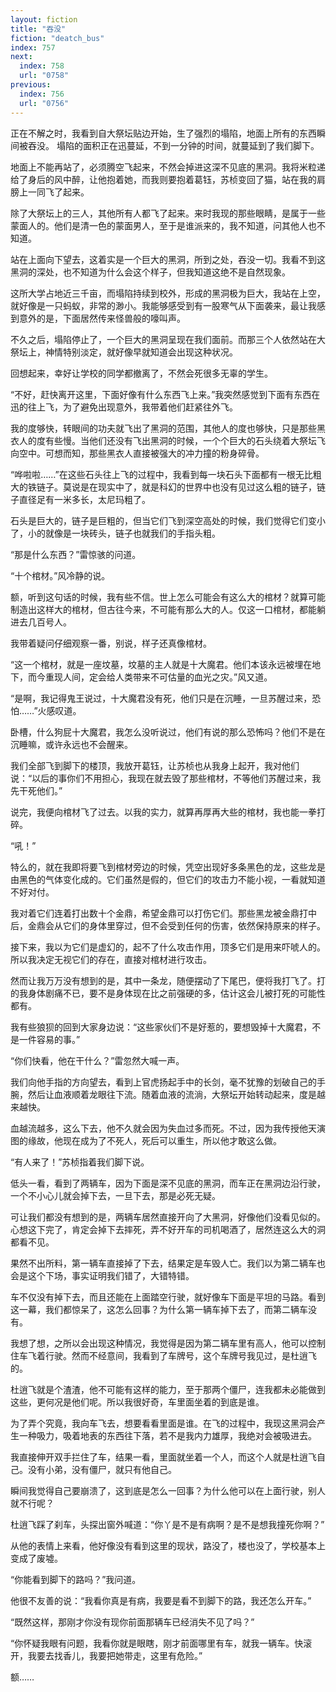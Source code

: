 ```yaml
---
layout: fiction
title: "吞没"
fiction: "deatch_bus"
index: 757
next:
  index: 758
  url: "0758"
previous:
  index: 756
  url: "0756"
---
```

正在不解之时，我看到自大祭坛贴边开始，生了强烈的塌陷，地面上所有的东西瞬间被吞没。 塌陷的面积正在迅蔓延，不到一分钟的时间，就蔓延到了我们脚下。

地面上不能再站了，必须腾空飞起来，不然会掉进这深不见底的黑洞。我将米粒递给了身后的风中醉，让他抱着她，而我则要抱着葛钰，苏桢变回了猫，站在我的肩膀上一同飞了起来。

除了大祭坛上的三人，其他所有人都飞了起来。来时我现的那些眼睛，是属于一些蒙面人的。他们是清一色的蒙面男人，至于是谁派来的，我不知道，问其他人也不知道。

站在上面向下望去，这着实是一个巨大的黑洞，所到之处，吞没一切。我看不到这黑洞的深处，也不知道为什么会这个样子，但我知道这绝不是自然现象。

这所大学占地近三千亩，而塌陷持续到校外，形成的黑洞极为巨大，我站在上空，就好像是一只蚂蚁，非常的渺小。我能够感受到有一股寒气从下面袭来，最让我感到意外的是，下面居然传来怪兽般的嚎叫声。

不久之后，塌陷停止了，一个巨大的黑洞呈现在我们面前。而那三个人依然站在大祭坛上，神情特别淡定，就好像早就知道会出现这种状况。

回想起来，幸好让学校的同学都撤离了，不然会死很多无辜的学生。

“不好，赶快离开这里，下面好像有什么东西飞上来。”我突然感觉到下面有东西在迅的往上飞，为了避免出现意外，我带着他们赶紧往外飞。

我的度够快，转眼间的功夫就飞出了黑洞的范围，其他人的度也够快，只是那些黑衣人的度有些慢。当他们还没有飞出黑洞的时候，一个个巨大的石头绕着大祭坛飞向空中。可想而知，那些黑衣人直接被强大的冲力撞的粉身碎骨。

“哗啦啦……”在这些石头往上飞的过程中，我看到每一块石头下面都有一根无比粗大的铁链子。莫说是在现实中了，就是科幻的世界中也没有见过这么粗的链子，链子直径足有一米多长，太尼玛粗了。

石头是巨大的，链子是巨粗的，但当它们飞到深空高处的时候，我们觉得它们变小了，小的就像是一块砖头，链子也就我们的手指头粗。

“那是什么东西？”雷惊骇的问道。

“十个棺材。”风冷静的说。

额，听到这句话的时候，我有些不信。世上怎么可能会有这么大的棺材？就算可能制造出这样大的棺材，但古往今来，不可能有那么大的人。仅这一口棺材，都能躺进去几百号人。

我带着疑问仔细观察一番，别说，样子还真像棺材。

“这一个棺材，就是一座坟墓，坟墓的主人就是十大魔君。他们本该永远被埋在地下，而今重现人间，定会给人类带来不可估量的血光之灾。”风又道。

“是啊，我记得鬼王说过，十大魔君没有死，他们只是在沉睡，一旦苏醒过来，恐怕……”火感叹道。

卧槽，什么狗屁十大魔君，我怎么没听说过，他们有说的那么恐怖吗？他们不是在沉睡嘛，或许永远也不会醒来。

我们全部飞到脚下的楼顶，我放开葛钰，让苏桢也从我身上起开，我对他们说：“以后的事你们不用担心，我现在就去毁了那些棺材，不等他们苏醒过来，我先干死他们。”

说完，我便向棺材飞了过去。以我的实力，就算再厚再大些的棺材，我也能一拳打碎。

“吼！”

特么的，就在我即将要飞到棺材旁边的时候，凭空出现好多条黑色的龙，这些龙是由黑色的气体变化成的。它们虽然是假的，但它们的攻击力不能小视，一看就知道不好对付。

我对着它们连着打出数十个金鼎，希望金鼎可以打伤它们。那些黑龙被金鼎打中后，金鼎会从它们的身体里穿过，但不会受到任何的伤害，依然保持原来的样子。

接下来，我以为它们是虚幻的，起不了什么攻击作用，顶多它们是用来吓唬人的。所以我决定无视它们的存在，直接对棺材进行攻击。

然而让我万万没有想到的是，其中一条龙，随便摆动了下尾巴，便将我打飞了。打的我身体剧痛不已，要不是身体现在比之前强硬的多，估计这会儿被打死的可能性都有。

我有些狼狈的回到大家身边说：“这些家伙们不是好惹的，要想毁掉十大魔君，不是一件容易的事。”

“你们快看，他在干什么？”雷忽然大喊一声。

我们向他手指的方向望去，看到上官虎扬起手中的长剑，毫不犹豫的划破自己的手腕，然后让血液顺着龙眼往下流。随着血液的流淌，大祭坛开始转动起来，度是越来越快。

血越流越多，这么下去，他不久就会因为失血过多而死。不过，因为我传授他天演图的缘故，他现在成为了不死人，死后可以重生，所以他才敢这么做。

“有人来了！”苏桢指着我们脚下说。

低头一看，看到了两辆车，因为下面是深不见底的黑洞，而车正在黑洞边沿行驶，一个不小心儿就会掉下去，一旦下去，那是必死无疑。

可让我们都没有想到的是，两辆车居然直接开向了大黑洞，好像他们没看见似的。心想这下完了，肯定会掉下去摔死，弄不好开车的司机喝酒了，居然连这么大的洞都看不见。

果然不出所料，第一辆车直接掉了下去，结果定是车毁人亡。我们以为第二辆车也会是这个下场，事实证明我们错了，大错特错。

车不仅没有掉下去，而且还能在上面踏空行驶，就好像车下面是平坦的马路。看到这一幕，我们都惊呆了，这怎么回事？为什么第一辆车掉下去了，而第二辆车没有。

我想了想，之所以会出现这种情况，我觉得是因为第二辆车里有高人，他可以控制住车飞着行驶。然而不经意间，我看到了车牌号，这个车牌号我见过，是杜逍飞的。

杜逍飞就是个渣渣，他不可能有这样的能力，至于那两个僵尸，连我都未必能做到这些，更何况是他们呢。所以我很好奇，车里面坐着的到底是谁。

为了弄个究竟，我向车飞去，想要看看里面是谁。在飞的过程中，我现这黑洞会产生一种吸力，吸着地表的东西往下落，若不是我内力雄厚，我绝对会被吸进去。

我直接伸开双手拦住了车，结果一看，里面就坐着一个人，而这个人就是杜逍飞自己。没有小弟，没有僵尸，就只有他自己。

瞬间我觉得自己要崩溃了，这到底是怎么一回事？为什么他可以在上面行驶，别人就不行呢？

杜逍飞踩了刹车，头探出窗外喊道：“你丫是不是有病啊？是不是想我撞死你啊？”

从他的表情上来看，他好像没有看到这里的现状，路没了，楼也没了，学校基本上变成了废墟。

“你能看到脚下的路吗？”我问道。

他很不友善的说：“我看你真是有病，我要是看不到脚下的路，我还怎么开车。”

“既然这样，那刚才你没有现你前面那辆车已经消失不见了吗？”

“你怀疑我眼有问题，我看你就是眼瞎，刚才前面哪里有车，就我一辆车。快滚开，我要去找香儿，我要把她带走，这里有危险。”

额……